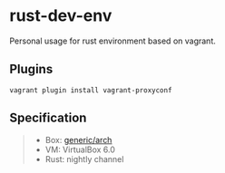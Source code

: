 # rust-dev-env
Personal usage for rust environment based on vagrant.
## Plugins 
```
vagrant plugin install vagrant-proxyconf
```
## Specification
>- Box: [generic/arch](https://app.vagrantup.com/generic/boxes/arch)
>- VM: VirtualBox 6.0
>- Rust: nightly channel
